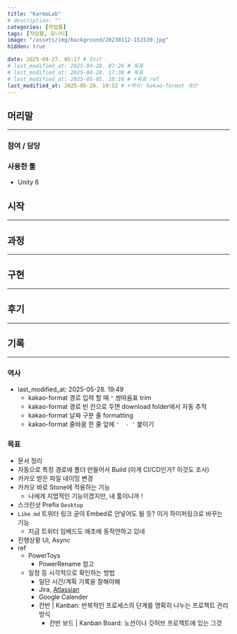 ```yaml
---
title: "KarmoLab"
# description: ""
categories: [작업물]
tags: [작업물, 유니티]
image: "/assets/img/background/20230112-151539.jpg"
hidden: true

date: 2025-04-27. 05:17 # Init
# last_modified_at: 2025-04-28. 07:26 # 목표
# last_modified_at: 2025-04-28. 17:38 # 목표
# last_modified_at: 2025-05-05. 18:16 # +목표 ref
last_modified_at: 2025-05-28. 19:52 # +역사: kakao-format 개선
---
```


## 머리말

---

### 참여 / 담당

### 사용한 툴

- Unity 6

## 시작

---

## 과정

---

## 구현

---

## 후기

---

## 기록

---

### 역사

- last_modified_at: 2025-05-28. 19:49
  - kakao-format 경로 입력 할 때 `"` 쌍따옴표 trim
  - kakao-format 경로 빈 칸으로 두면 download folder에서 자동 추적
  - kakao-format 날짜 구분 줄 formatting
  - kakao-format 줄바꿈 한 줄 앞에 `'  - '` 붙이기

### 목표

- 문서 정리
- 자동으로 특정 경로에 폴더 만들어서 Build (이게 CI/CD인가? 이것도 조사)
- 카카오 받은 파일 네이밍 변경
- 카카오 바로 Stone에 적용하는 기능
  - 나에게 지엽적인 기능이겠지만, 내 툴이니까 !
- 스크린샷 Prefix `Desktop`
- `Like.md` 트위터 링크 굳이 Embed로 안넣어도 될 듯? 이거 하이퍼링크로 바꾸는 기능
  - 지금 트위터 임베드도 애초에 동작안하고 있네
- 진행상황 UI, Async
- ref
  - PowerToys
    - PowerRename 참고
  - 일정 등 시각적으로 확인하는 방법
    - 일단 시간/계획 기록을 잘해야해
    - Jira, [Atlassian](https://home.atlassian.com/)
    - Google Calender
    - 칸반 | Kanban: 반복적인 프로세스의 단계를 명확히 나누는 프로젝트 관리 방식
      - 칸반 보드 | Kanban Board: 노션이나 깃허브 프로젝트에 있는 그것
